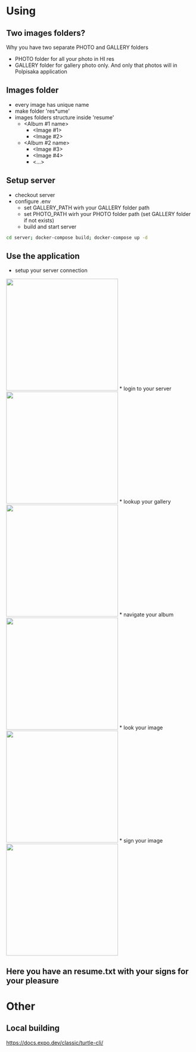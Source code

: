 # Using
## Two images folders?
Why you have two separate PHOTO and GALLERY folders
* PHOTO folder for all your photo in HI res
* GALLERY folder for gallery photo only. And only that photos will in Polpisaka application
## Images folder
* every image has unique name
* make folder 'res*ume'
* images folders structure inside 'resume'
    * <Album #1 name>
        * <Image #1>
        * <Image #2>
    * <Album #2 name>
        * <Image #3>
        * <Image #4>
        * <...>
## Setup server
* checkout server
* configure .env
    * set GALLERY_PATH wirh your GALLERY folder path
    * set PHOTO_PATH wirh your PHOTO folder path (set GALLERY folder if not exists)
    * build and start server
```bash
cd server; docker-compose build; docker-compose up -d
```
## Use the application
* setup your server connection
<img src="https://github.com/murmilad/podpisaka/blob/master/images/password.png?raw=true" style="width:300px;"/>
* login to your server 
<img src="https://github.com/murmilad/podpisaka/blob/master/images/login.png?raw=true" style="width:300px;"/>
* lookup your gallery 
<img src="https://github.com/murmilad/podpisaka/blob/master/images/gallery.png?raw=true" style="width:300px;"/>
* navigate your album 
<img src="https://github.com/murmilad/podpisaka/blob/master/images/album.png?raw=true" style="width:300px;"/>
* look your image 
<img src="https://github.com/murmilad/podpisaka/blob/master/images/art.png?raw=true" style="width:300px;"/>
* sign your image 
<img src="https://github.com/murmilad/podpisaka/blob/master/images/sign.png?raw=true" style="width:300px;"/>

## Here you have an resume.txt with your signs for your pleasure

# Other
## Local building
https://docs.expo.dev/classic/turtle-cli/
